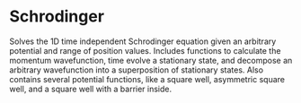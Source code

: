 # Schrodinger

Solves the 1D time independent Schrodinger equation given an arbitrary potential and range of position values. Includes functions to calculate the momentum wavefunction, time evolve a stationary state, and decompose an arbitrary wavefunction into a superposition of stationary states. Also contains several potential functions, like a square well, asymmetric square well, and a square well with a barrier inside. 

